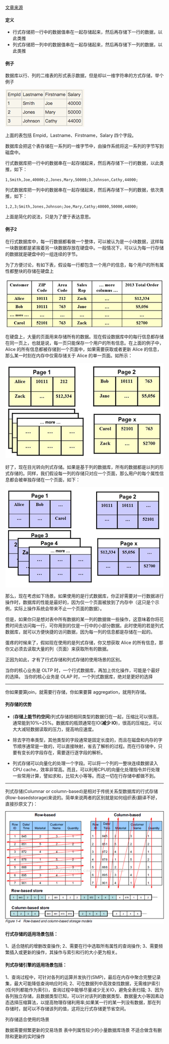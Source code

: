 [文章来源](https://www.zhihu.com/people/tiannyxie)

#### 定义

- 行式存储把一行中的数据值串在一起存储起来，然后再存储下一行的数据，以此类推
- 列式存储把一列中的数据值串在一起存储起来，然后再存储下一列的数据，以此类推

#### 例子

数据库以行、列的二维表的形式表示数据，但是却以一维字符串的方式存储，举个例子

![img](./pics/行列.png)

上面的表包括 Empid，Lastname、Firstname，Salary 四个字段。

数据库会把这个表存储在一系列的一维字节中，由操作系统将这一系列的字节写到磁盘中。

行式数据库把一行中的数据串在一起存储起来，然后再存储下一行的数据，以此类推，如下：

`1,Smith,Joe,40000;2,Jones,Mary,50000;3,Johnson,Cathy,44000;`

列式数据库把一列中的数据串在一起存储起来，然后再存储下一列的数据，依次类推，如下：

`1,2,3;Smith,Jones,Johnson;Joe,Mary,Cathy;40000,50000,44000;`

上面是简化的说法，只是为了便于表达意思。

#### 例子2

在行式数据库中，每一行数据都看做一个整体，可以被认为是一小块数据，这样每一块数据都是紧挨着另一块数据存放在硬盘中。一般情况下，可以认为每一行存储的数据就是硬盘中的一组连续的字节。

为了方便讨论，有如下表，假设每一行都包含一个用户的信息，每个用户的所有属性都整块的存储在硬盘上

![img](./pics/行列2.jpeg)

在硬盘上，大量的页面用来存储所有的数据。现在假设数据库中的每行信息都存储在同一页上，也就是说，每一页只能保存一个用户的所有信息。在上面的例子中，Alice 的所有信息都被存储到一个页面中，如果需要获取或者更新 Alice 的信息，那么某一时刻在内存中仅需存储关于 Alice 的单一页面。如所示：

![img](./pics/行列3.jpeg)

好了，现在目光转向列式存储。如果是基于列的数据库，所有的数据都是以列的形式存储的。同样，我们假设每一列的存储只对应一个页面，那么用户的每个属性信息都会被单独存储在一个页面，如下：

![img](./pics/行列4.jpeg)

那么，现在考虑如下场景。如果使用的是行式数据库，你正好需要对一行数据进行操作时，数据库的性能是最好的，因为仅一个页面被放到了内存中（这只是个示例，实际上操作系统会带来不止一个页面的数据）。

但是，如果你只是想对表中所有数据的某一列的数据做一些操作，这意味着你将花费时间去访问每一行，可你用到的仅是一行中的小部分数据。此时使用的若是列式数据库，就可以方便快捷的访问数据，因为每一列的信息都是存储在一起的。

蛋疼的时候来了，假如现在使用的是列式存储，你又想获取 Alice 的所有信息，那你又必须去读取大量的列（页面）来获取所有的数据。

正因为如此，才有了行式存储和列式存储的使用场景的区别。

当你的核心业务是 OLTP 时，一个行式数据库，再加上优化操作，可能是个最好的选择。
当你的核心业务是 OLAP 时，一个列式数据库，绝对是更好的选择

---

你如果要算join，就需要行存储，你如果要算 aggregation，就用列存储。

#### 列存储的优势

* (**存储上能节约空间**)列式存储把相同类型的数据归在一起，压缩比可以很高，通常能到10%~25%。数据库的瓶颈通常在IO(**减少 IO**)，很高的压缩比，可以大大减轻数据读取的压力，提高响应速度。

* 除去字符串类型，其他类型的字段通常是固定长度的，而且在磁盘和内存的字节顺序通常是一致的，可以直接映射，省去了解析的过程。而在行存储中，只要有变长的字段存在，需要逐行逐字段的解析。

* 列式存储可以向量化的处理一个字段。可以将一个列的一整块连续数据读入CPU cache，效率非常高。而且，可以利用CPU的向量化处理指令并行处理一些常用计算，譬如求和，比较大小等等。而这一切在行存储中都做不到。

---

列式存储(Columnar or column-based)是相对于传统关系型数据库的行式存储(Row-basedstorage)来说的。简单来说两者的区别就是如何组织表(翻译不好，直接抄原文了)：

![img](./pics/行列5.png)

#### 行式存储的适用场景包括：

1、适合随机的增删改查操作;
2、需要在行中选取所有属性的查询操作;
3、需要频繁插入或更新的操作，其操作与索引和行的大小更为相关。

#### 列式存储引擎的适用场景包括：

1、查询过程中，可针对各列的运算并发执行(SMP)，最后在内存中聚合完整记录集，最大可能降低查询响应时间;
 2、可在数据列中高效查找数据，无需维护索引(任何列都能作为索引)，查询过程中能够尽量减少无关IO，避免全表扫描;
 3、因为各列独立存储，且数据类型已知，可以针对该列的数据类型、数据量大小等因素动态选择压缩算法，以提高物理存储利用率;如果某一行的某一列没有数据，那在列存储时，就可以不存储该列的值，这将比行式存储更节省空间。



列存储适合使用的场景

数据需要频繁更新的交易场景
表中列属性较少的小量数据库场景
不适合做含有删除和更新的实时操作